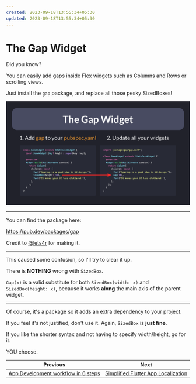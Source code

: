 ```yaml
---
created: 2023-09-18T13:55:34+05:30
updated: 2023-09-18T13:55:34+05:30
---
```

# The Gap Widget

Did you know?

You can easily add gaps inside Flex widgets such as Columns and Rows or scrolling views.

Just install the `gap` package, and replace all those pesky SizedBoxes!

![](024-gap-widget.png)

---

You can find the package here:

https://pub.dev/packages/gap

Credit to [@lets4r](https://twitter.com/lets4r) for making it.

---

This caused some confusion, so I'll try to clear it up.

There is **NOTHING** wrong with `SizedBox`.

`Gap(x)` is a valid substitute for both `SizedBox(width: x)` and `SizedBox(height: x)`, because it works **along** the main axis of the parent widget.

---

Of course, it's a package so it adds an extra dependency to your project.

If you feel it's not justified, don't use it. Again, `SizedBox` is **just fine**.

If you like the shorter syntax and not having to specify width/height, go for it.

YOU choose.

 

| Previous | Next |
| -------- | ---- |
| [App Development workflow in 6 steps](../0022-app-development-workflow-in-six-steps/index.md) | [Simplified Flutter App Localization](../0024-simplified-flutter-app-localization/index.md) |